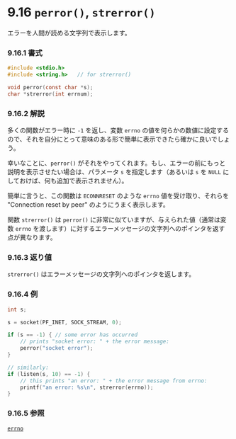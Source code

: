 # 9.16 `perror()`, `strerror()`

エラーを人間が読める文字列で表示します。

### 9.16.1 書式

```c
#include <stdio.h>
#include <string.h>   // for strerror()

void perror(const char *s);
char *strerror(int errnum);
```

### 9.16.2 解説

多くの関数がエラー時に `-1` を返し、変数 `errno` の値を何らかの数値に設定するので、それを自分にとって意味のある形で簡単に表示できたら確かに良いでしょう。

幸いなことに、`perror()` がそれをやってくれます。もし、エラーの前にもっと説明を表示させたい場合は、パラメータ `s` を指定します（あるいは `s` を `NULL` にしておけば、何も追加で表示されません）。

簡単に言うと、この関数は `ECONNRESET` のような `errno` 値を受け取り、それらを "Connection reset by peer" のようにうまく表示します。

関数 `strerror()` は `perror()` に非常に似ていますが、与えられた値（通常は変数 `errno` を渡します）に対するエラーメッセージの文字列へのポインタを返す点が異なります。

### 9.16.3 返り値

`strerror()` はエラーメッセージの文字列へのポインタを返します。

### 9.16.4 例

```c
int s;

s = socket(PF_INET, SOCK_STREAM, 0);

if (s == -1) { // some error has occurred
    // prints "socket error: " + the error message:
    perror("socket error");
}

// similarly:
if (listen(s, 10) == -1) {
    // this prints "an error: " + the error message from errno:
    printf("an error: %s\n", strerror(errno));
}
```

### 9.16.5 参照

[`errno`](#errnoman)
